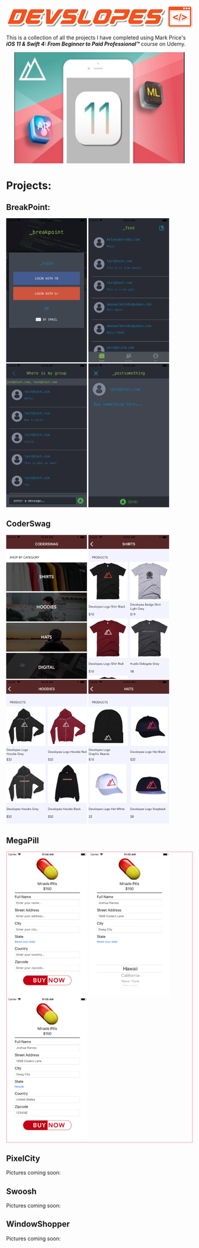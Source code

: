 <!DOCTYPE html>
<html>
   <head>
      
      
      
  
   </head>
   <body>
      <img src="_ProjectImages/devslopesLogo.png">
      <p>      This is a collection of all the projects I have completed using Mark Price's <strong><em>iOS 11 & Swift 4: From Beginner to Paid Professional™</em></strong> course on Udemy.<br></p>
      <p align="center">
         <img src="_ProjectImages/courseIcon.png" width="460" height="300">
      </p>
      <h1>Projects:</h1>
         <h2>BreakPoint:</h1>
         <p>
         <img src="_ProjectImages/breakpoint1.png" width="218">
         <img src="_ProjectImages/breakpoint3.png" width="218">
         <img src="_ProjectImages/breakpoint5.png" width="218">
         <img src="_ProjectImages/breakpoint6.png" width="218">
         </p>
         <h2>CoderSwag</h2>
         <p>
         <img src="_ProjectImages/coderswag1.png" width="218">
         <img src="_ProjectImages/coderswag2.png" width="218">
         <img src="_ProjectImages/coderswag3.png" width="218">
         <img src="_ProjectImages/coderswag4.png" width="218">
         </p>
         <h2>MegaPill</h2>
         <p style="border: 2px solid pink;">
         <img src="_ProjectImages/megapill1.png" width="218">
         <img src="_ProjectImages/megapill2.png" width="218">
         <img src="_ProjectImages/megapill3.png" width="218">
         </p>
         <h2>PixelCity</h2>
         <p>
         Pictures coming soon:
         </p>
         <h2>Swoosh</h2>
         <p>
         Pictures coming soon:
         </p>
         <h2>WindowShopper</h2>
         <p>
         Pictures coming soon:
         </p>
   </body>
</html>
